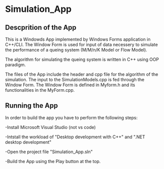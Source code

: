 # Simulation_App

## Descprition of the App
This is a Windowds App implemented by Windows Forms application in C++/CLI. The Window Form is used for input of data necessery to simulate the performance of a queing system (M/M/n/K Model or Flow Model).

The algorithm for simulating the queing system is written in C++ using OOP paradigm.

The files of the App include the header and cpp file for the algorithm of the simulation. The input to the SimulationModels.cpp is fed through the Window Form.
The Window Form is defined in Myform.h and its functionalities in the MyForm.cpp.

## Running the App

In order to build the app you have to perform the following steps:

-Install Microsoft Visual Studio (not vs code)

-Intstall the workload of "Desktop development with C++" and ".NET desktop development"

-Open the project file "Simulation_App.sln"

-Build the App using the Play button at the top.

